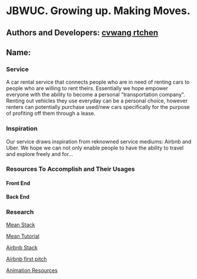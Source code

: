 <h1> JBWUC. Growing up. Making Moves. </h1>

<h2> Authors and Developers: 
  <a href = "https://github.com/cvwang"> cvwang </a>
  <a href = "https://github.com/ryantc94"> rtchen </a>

<h2> Name: </h2>

<h3> Service </h3>

A car rental service that connects people who are in need of renting cars to people who are willing to rent theirs. Essentially we hope empower everyone with the ability to become a personal "transportation company". Renting out vehicles they use everyday can be a personal choice, however renters can potentially purchase used/new cars specifically for the purpose of profiting off them through a lease. 

<h3> Inspiration </h3>

Our service draws inspiration from reknowned service mediums: Airbnb and Uber. We hope we can not only enable people to have the ability to travel and explore freely and for...

<h3> Resources To Accomplish and Their Usages </h3> 
  <h4> Front End </h4>
    
     
  <h4> Back End </h4>

<h3> Research </h3>

<a href="http://mean.io/"> Mean Stack </a>
  <p><a href="https://www.youtube.com/watch?v=Jh0er2pRcq8"> Mean Tutorial </a></p>

<a href="http://techstacks.io/airbnb"> Airbnb Stack </a>

<a href="http://www.businessinsider.com/airbnb-a-13-billion-dollar-startups-first-ever-pitch-deck-2011-9#-1"> Airbnb first pitch </a>

<a href="https://designshack.net/articles/graphics/an-introduction-to-animation-in-web-design/"> Animation Resources </a>
